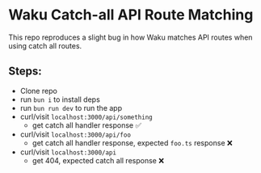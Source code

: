 # Waku Catch-all API Route Matching

This repo reproduces a slight bug in how Waku matches API routes when using catch all routes.

## Steps:

- Clone repo
- run `bun i` to install deps
- run `bun run dev` to run the app
- curl/visit `localhost:3000/api/something`
  - get catch all handler response ✅
- curl/visit `localhost:3000/api/foo`
  - get catch all handler response, expected `foo.ts` response ❌
- curl/visit `localhost:3000/api`
  - get 404, expected catch all response ❌